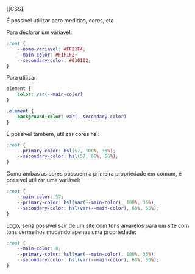 [[CSS]]

É possível utilizar para medidas, cores, etc

Para declarar um variável:
```css
:root {
	--nome-variavel: #FF21F4;
	--main-color: #F1F1F2;
	--secondary-color: #010102;
}
```

Para utilizar:
```css
element {
	color: var(--main-color)
}

.element {
	background-color: var(--secondary-color)
}
```

É possível também, utilizar cores hsl:
```css
:root {
	--primary-color: hsl(57, 100%, 36%);
	--secondary-color: hsl(57, 68%, 56%);
}
```

Como ambas as cores possuem a primeira propriedade em comum, é possível utilizar uma variável:
```css
:root {
	--main-color: 57;
	--primary-color: hsl(var(--main-color), 100%, 36%);
	--secondary-color: hsl(var(--main-color), 68%, 56%);
}
```

Logo, seria possível sair de um site com tons amarelos para um site com tons vermelhos mudando apenas uma propriedade: 
```css
:root {
	--main-color: 0;
	--primary-color: hsl(var(--main-color), 100%, 36%);
	--secondary-color: hsl(var(--main-color), 68%, 56%);
}
```

